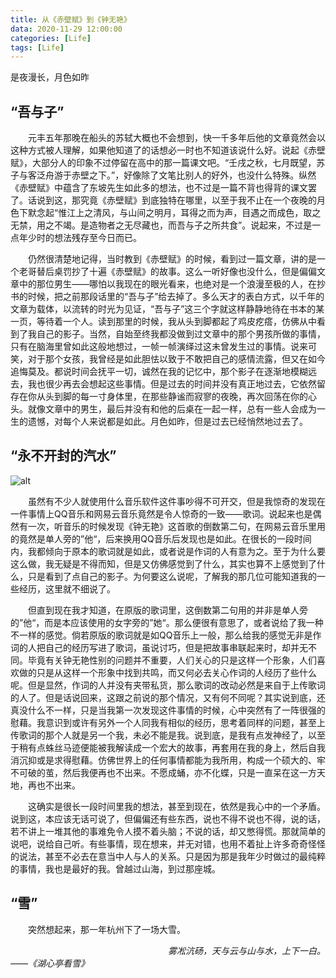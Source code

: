 ```yaml
---
title: 从《赤壁赋》到《钟无艳》
data: 2020-11-29 12:00:00
categories: [Life]
tags: [Life]
---
```

是夜漫长，月色如昨

## “吾与子”

&emsp;&emsp;元丰五年那晚在船头的苏轼大概也不会想到，快一千多年后他的文章竟然会以这种方式被人理解，如果他知道了的话想必一时也不知道该说什么好。说起《赤壁赋》，大部分人的印象不过停留在高中的那一篇课文吧。“壬戌之秋，七月既望，苏子与客泛舟游于赤壁之下。”，好像除了文笔比别人的好外，也没什么特殊。纵然《赤壁赋》中蕴含了东坡先生如此多的想法，也不过是一篇不背也得背的课文罢了。话说到这，那究竟《赤壁赋》到底独特在哪里，以至于我不止在一个夜晚的月色下默念起“惟江上之清风，与山间之明月，耳得之而为声，目遇之而成色，取之无禁，用之不竭。是造物者之无尽藏也，而吾与子之所共食”。说起来，不过是一点年少时的想法残存至今日而已。

&emsp;&emsp;仍然很清楚地记得，当时教到《赤壁赋》的时候，看到过一篇文章，讲的是一个老哥替后桌罚抄了十遍《赤壁赋》的故事。这么一听好像也没什么，但是偏偏文章中的那位男生——哪怕以我现在的眼光看来，也绝对是一个浪漫至极的人，在抄书的时候，把之前那段话里的“吾与子”给去掉了。多么天才的表白方式，以千年的文章为载体，以流转的时光为见证，“吾与子”这三个字就这样静静地待在书本的某一页，等待着一个人。读到那里的时候，我从头到脚都起了鸡皮疙瘩，仿佛从中看到了我自己的影子。当然，自始至终我都没做到过文章中的那个男孩所做的事情，只有在脑海里曾如此这般地想过，一帧一帧演绎过这未曾发生过的事情。说来可笑，对于那个女孩，我曾经是如此胆怯以致于不敢把自己的感情流露，但又在如今追悔莫及。都说时间会抚平一切，诚然在我的记忆中，那个影子在逐渐地模糊远去，我也很少再去会想起这些事情。但是过去的时间并没有真正地过去，它依然留存在你从头到脚的每一寸身体里，在那些静谧而寂寥的夜晚，再次回荡在你的心头。就像文章中的男生，最后并没有和他的后桌在一起一样，总有一些人会成为一生的遗憾，对每个人来说都是如此。月色如昨，但是过去已经悄然地过去了。

## “永不开封的汽水”

![alt](https://pic.downk.cc/item/5fc2a440d590d4788a9611e7.png)

&emsp;&emsp;虽然有不少人就使用什么音乐软件这件事吵得不可开交，但是我惊奇的发现在一件事情上QQ音乐和网易云音乐竟然是令人惊奇的一致——歌词。说起来也是偶然有一次，听音乐的时候发现《钟无艳》这首歌的倒数第二句，在网易云音乐里用的竟然是单人旁的”他“，后来换用QQ音乐后发现也是如此。在很长的一段时间内，我都倾向于原本的歌词就是如此，或者说是作词的人有意为之。至于为什么要这么做，我无疑是不得而知，但是又仿佛感觉到了什么，其实也算不上感觉到了什么，只是看到了点自己的影子。为何要这么说呢，了解我的那几位可能知道我的一些经历，这里就不细说了。

&emsp;&emsp;但直到现在我才知道，在原版的歌词里，这倒数第二句用的并非是单人旁的”他“，而是本应该使用的女字旁的”她“。那么便很有意思了，或者说给了我一种不一样的感觉。倘若原版的歌词就是如QQ音乐上一般，那么给我的感觉无非是作词的人把自己的经历写进了歌词，虽说讨巧，但是把故事串联起来时，却并无不同。毕竟有关钟无艳性别的问题并不重要，人们关心的只是这样一个形象，人们喜欢做的只是从这样一个形象中找到共鸣，而又何必去关心作词的人经历了些什么呢。但是显然，作词的人并没有夹带私货，那么歌词的改动必然是来自于上传歌词的人了。但是话说回来，这跟之前说的那个情况，又有何不同呢？其实说到底，还真没什么不一样，只是当我第一次发现这件事情的时候，心中突然有了一阵很强的慰藉。我意识到或许有另外一个人同我有相似的经历，思考着同样的问题，甚至上传歌词的那个人就是另一个我，未必不能是我。说到底，是我有点发神经了，以至于稍有点蛛丝马迹便能被我解读成一个宏大的故事，再套用在我的身上，然后自我消沉抑或是求得慰藉。仿佛世界上的任何事情都能为我所用，构成一个硕大的、牢不可破的茧，然后我便再也不出来。不愿成蛹，亦不化蝶，只是一直呆在这一方天地，再也不出来。

&emsp;&emsp;这确实是很长一段时间里我的想法，甚至到现在，依然是我心中的一个矛盾。说到这，本应该无话可说了，但偏偏还有些东西，说也不得不说也不得，说的话，若不讲上一堆其他的事难免令人摸不着头脑；不说的话，却又憋得慌。那就简单的说吧，说给自己听。有些事情，现在想来，并无对错，也用不着扯上许多奇奇怪怪的说法，甚至不必去在意当中人与人的关系。只是因为那是我年少时做过的最纯粹的事情，我也是最好的我。曾越过山海，到过那座城。
## “雪”

&emsp;&emsp;突然想起来，那一年杭州下了一场大雪。



&emsp;&emsp;&emsp;&emsp;&emsp;&emsp;&emsp;&emsp;&emsp;&emsp;&emsp;&emsp;&emsp;&emsp;&emsp;&emsp;&emsp;&emsp;*雾凇沆砀，天与云与山与水，上下一白。——《湖心亭看雪》*&emsp;